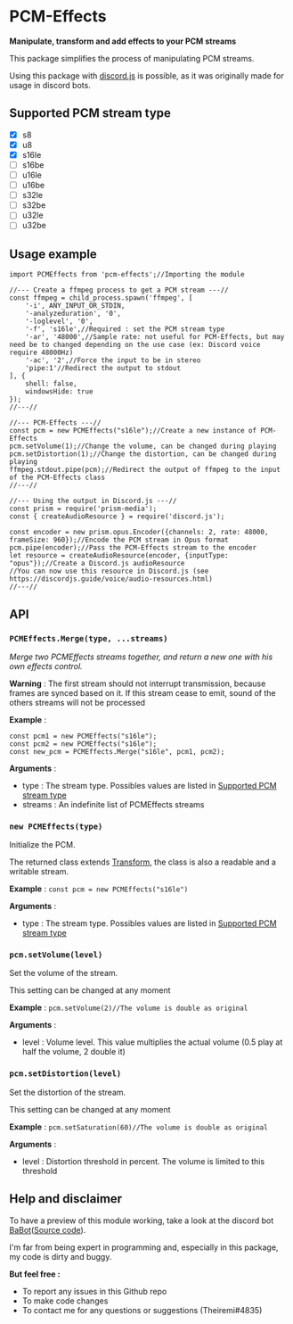 # PCM-Effects
**Manipulate, transform and add effects to your PCM streams**

This package simplifies the process of manipulating PCM streams.

Using this package with [discord.js](https://github.com/discordjs/discord.js) is possible, as it was originally made for usage in discord bots.

## Supported PCM stream type
- [x] s8
- [x] u8
- [x] s16le
- [ ] s16be
- [ ] u16le
- [ ] u16be
- [ ] s32le
- [ ] s32be
- [ ] u32le
- [ ] u32be

## Usage example
```
import PCMEffects from 'pcm-effects';//Importing the module

//--- Create a ffmpeg process to get a PCM stream ---//
const ffmpeg = child_process.spawn('ffmpeg', [
	'-i', ANY_INPUT_OR_STDIN,
	'-analyzeduration', '0',
	'-loglevel', '0',
	'-f', 's16le',//Required : set the PCM stream type
	'-ar', '48000',//Sample rate: not useful for PCM-Effects, but may need be to changed depending on the use case (ex: Discord voice require 48000Hz)
	'-ac', '2',//Force the input to be in stereo
	'pipe:1'//Redirect the output to stdout
], {
	shell: false,
	windowsHide: true
});
//---//

//--- PCM-Effects ---//
const pcm = new PCMEffects("s16le");//Create a new instance of PCM-Effects
pcm.setVolume(1);//Change the volume, can be changed during playing
pcm.setDistortion(1);//Change the distortion, can be changed during playing
ffmpeg.stdout.pipe(pcm);//Redirect the output of ffmpeg to the input of the PCM-Effects class
//---//

//--- Using the output in Discord.js ---//
const prism = require('prism-media');
const { createAudioResource } = require('discord.js');

const encoder = new prism.opus.Encoder({channels: 2, rate: 48000, frameSize: 960});//Encode the PCM stream in Opus format
pcm.pipe(encoder);//Pass the PCM-Effects stream to the encoder
let resource = createAudioResource(encoder, {inputType: "opus"});//Create a Discord.js audioResource
//You can now use this resource in Discord.js (see https://discordjs.guide/voice/audio-resources.html)
//---//
```

## API

### `PCMEffects.Merge(type, ...streams)`
*Merge two PCMEffects streams together, and return a new one with his own effects control.*

**Warning** : The first stream should not interrupt transmission, because frames are synced based on it. If this stream cease to emit, sound of the others streams will not be processed

__Example__ :
```
const pcm1 = new PCMEffects("s16le");
const pcm2 = new PCMEffects("s16le");
const new_pcm = PCMEffects.Merge("s16le", pcm1, pcm2);
```

__Arguments__ :
- type : The stream type. Possibles values are listed in [Supported PCM stream type](#supported-pcm-stream-type)
- streams : An indefinite list of PCMEffects streams

### `new PCMEffects(type)`
Initialize the PCM.

The returned class extends [Transform](https://nodejs.org/api/stream.html#class-streamtransform), the class is also a readable and a writable stream.

__Example__ : `const pcm = new PCMEffects("s16le")`

__Arguments__ :
- type : The stream type. Possibles values are listed in [Supported PCM stream type](#supported-pcm-stream-type)

### `pcm.setVolume(level)`
Set the volume of the stream.

This setting can be changed at any moment

__Example__ : `pcm.setVolume(2)//The volume is double as original`

__Arguments__ :
- level : Volume level. This value multiplies the actual volume (0.5 play at half the volume, 2 double it)

### `pcm.setDistortion(level)`
Set the distortion of the stream.

This setting can be changed at any moment

__Example__ : `pcm.setSaturation(60)//The volume is double as original`

__Arguments__ :
- level : Distortion threshold in percent. The volume is limited to this threshold


## Help and disclaimer
To have a preview of this module working, take a look at the discord bot [BaBot](https://top.gg/bot/1052586565395828778)([Source code](https://github.com/Theiremi/babot)).

I'm far from being expert in programming and, especially in this package, my code is dirty and buggy.

**But feel free :**
- To report any issues in this Github repo
- To make code changes
- To contact me for any questions or suggestions (Theiremi#4835)
